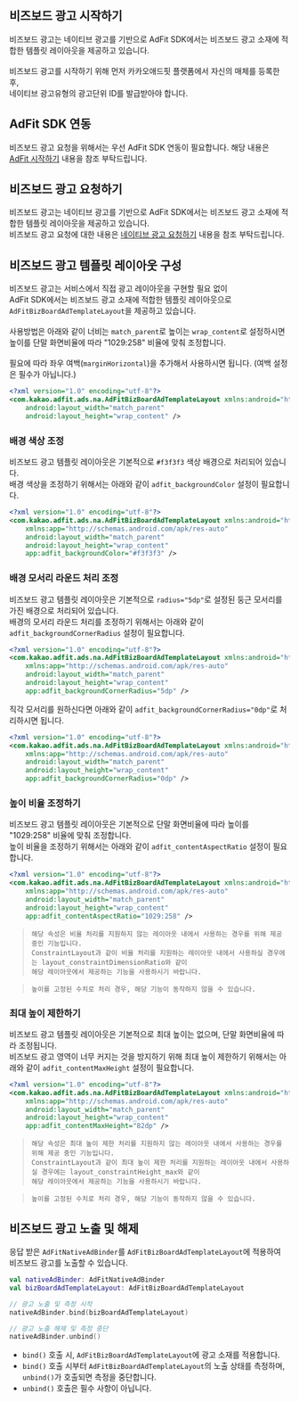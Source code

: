 ## 비즈보드 광고 시작하기

비즈보드 광고는 네이티브 광고를 기반으로 AdFit SDK에서는 비즈보드 광고 소재에 적합한 템플릿 레이아웃을 제공하고 있습니다. <br/>
<br/>
비즈보드 광고를 시작하기 위해 먼저 카카오애드핏 플랫폼에서 자신의 매체를 등록한 후, <br/>
네이티브 광고유형의 광고단위 ID를 발급받아야 합니다.


## AdFit SDK 연동

비즈보드 광고 요청을 위해서는 우선 AdFit SDK 연동이 필요합니다.
해당 내용은 [AdFit 시작하기](GUIDE.md#adfit-시작하기) 내용을 참조 부탁드립니다.


## 비즈보드 광고 요청하기

비즈보드 광고는 네이티브 광고를 기반으로 AdFit SDK에서는 비즈보드 광고 소재에 적합한 템플릿 레이아웃을 제공하고 있습니다. <br/>
비즈보드 광고 요청에 대한 내용은 [네이티브 광고 요청하기](NATIVEAD.md#네이티브-광고-요청하기) 내용을 참조 부탁드립니다.

## 비즈보드 광고 템플릿 레이아웃 구성

비즈보드 광고는 서비스에서 직접 광고 레이아웃을 구현할 필요 없이 <br/>
AdFit SDK에서는 비즈보드 광고 소재에 적합한 템플릿 레이아웃으로 `AdFitBizBoardAdTemplateLayout`을 제공하고 있습니다. <br/>
<br/>
사용방법은 아래와 같이 너비는 `match_parent`로 높이는 `wrap_content`로 설정하시면 <br/>
높이를 단말 화면비율에 따라 "1029:258" 비율에 맞춰 조정합니다. <br/>
<br/>
필요에 따라 좌우 여백(`marginHorizontal`)을 추가해서 사용하시면 됩니다. (여백 설정은 필수가 아닙니다.)

```xml
<?xml version="1.0" encoding="utf-8"?>
<com.kakao.adfit.ads.na.AdFitBizBoardAdTemplateLayout xmlns:android="http://schemas.android.com/apk/res/android"
    android:layout_width="match_parent"
    android:layout_height="wrap_content" />
```

### 배경 색상 조정

비즈보드 광고 템플릿 레이아웃은 기본적으로 `#f3f3f3` 색상 배경으로 처리되어 있습니다. <br/>
배경 색상을 조정하기 위해서는 아래와 같이 `adfit_backgroundColor` 설정이 필요합니다. <br/>

```xml
<?xml version="1.0" encoding="utf-8"?>
<com.kakao.adfit.ads.na.AdFitBizBoardAdTemplateLayout xmlns:android="http://schemas.android.com/apk/res/android"
    xmlns:app="http://schemas.android.com/apk/res-auto"
    android:layout_width="match_parent"
    android:layout_height="wrap_content"
    app:adfit_backgroundColor="#f3f3f3" />
```

### 배경 모서리 라운드 처리 조정

비즈보드 광고 템플릿 레이아웃은 기본적으로 `radius="5dp"`로 설정된 둥근 모서리를 가진 배경으로 처리되어 있습니다. <br/>
배경의 모서리 라운드 처리를 조정하기 위해서는 아래와 같이 `adfit_backgroundCornerRadius` 설정이 필요합니다. <br/>

```xml
<?xml version="1.0" encoding="utf-8"?>
<com.kakao.adfit.ads.na.AdFitBizBoardAdTemplateLayout xmlns:android="http://schemas.android.com/apk/res/android"
    xmlns:app="http://schemas.android.com/apk/res-auto"
    android:layout_width="match_parent"
    android:layout_height="wrap_content"
    app:adfit_backgroundCornerRadius="5dp" />
```

직각 모서리를 원하신다면 아래와 같이 `adfit_backgroundCornerRadius="0dp"`로 처리하시면 됩니다.

```xml
<?xml version="1.0" encoding="utf-8"?>
<com.kakao.adfit.ads.na.AdFitBizBoardAdTemplateLayout xmlns:android="http://schemas.android.com/apk/res/android"
    xmlns:app="http://schemas.android.com/apk/res-auto"
    android:layout_width="match_parent"
    android:layout_height="wrap_content"
    app:adfit_backgroundCornerRadius="0dp" />
```

### 높이 비율 조정하기

비즈보드 광고 템플릿 레이아웃은 기본적으로 단말 화면비율에 따라 높이를 "1029:258" 비율에 맞춰 조정합니다. <br/>
높이 비율을 조정하기 위해서는 아래와 같이 `adfit_contentAspectRatio` 설정이 필요합니다. <br/>

```xml
<?xml version="1.0" encoding="utf-8"?>
<com.kakao.adfit.ads.na.AdFitBizBoardAdTemplateLayout xmlns:android="http://schemas.android.com/apk/res/android"
    xmlns:app="http://schemas.android.com/apk/res-auto"
    android:layout_width="match_parent"
    android:layout_height="wrap_content"
    app:adfit_contentAspectRatio="1029:258" />
```

> `해당 속성은 비율 처리를 지원하지 않는 레이아웃 내에서 사용하는 경우를 위해 제공 중인 기능입니다.` <br/>
> `ConstraintLayout과 같이 비율 처리를 지원하는 레이아웃 내에서 사용하실 경우에는 layout_constraintDimensionRatio와 같이 ` <br/>
> `해당 레이아웃에서 제공하는 기능을 사용하시기 바랍니다.` <br/>

> `높이를 고정된 수치로 처리 경우, 해당 기능이 동작하지 않을 수 있습니다.` <br/>

### 최대 높이 제한하기

비즈보드 광고 템플릿 레이아웃은 기본적으로 최대 높이는 없으며, 단말 화면비율에 따라 조정됩니다. <br/>
비즈보드 광고 영역이 너무 커지는 것을 방지하기 위해 최대 높이 제한하기 위해서는 아래와 같이 `adfit_contentMaxHeight` 설정이 필요합니다. <br/>

```xml
<?xml version="1.0" encoding="utf-8"?>
<com.kakao.adfit.ads.na.AdFitBizBoardAdTemplateLayout xmlns:android="http://schemas.android.com/apk/res/android"
    xmlns:app="http://schemas.android.com/apk/res-auto"
    android:layout_width="match_parent"
    android:layout_height="wrap_content"
    app:adfit_contentMaxHeight="82dp" />
```

> `해당 속성은 최대 높이 제한 처리를 지원하지 않는 레이아웃 내에서 사용하는 경우를 위해 제공 중인 기능입니다.` <br/>
> `ConstraintLayout과 같이 최대 높이 제한 처리를 지원하는 레이아웃 내에서 사용하실 경우에는 layout_constraintHeight_max와 같이 ` <br/>
> `해당 레이아웃에서 제공하는 기능을 사용하시기 바랍니다.` <br/>

> `높이를 고정된 수치로 처리 경우, 해당 기능이 동작하지 않을 수 있습니다.` <br/>

## 비즈보드 광고 노출 및 해제

응답 받은 `AdFitNativeAdBinder`를 `AdFitBizBoardAdTemplateLayout`에 적용하여 비즈보드 광고를 노출할 수 있습니다.

```kotlin
val nativeAdBinder: AdFitNativeAdBinder
val bizBoardAdTemplateLayout: AdFitBizBoardAdTemplateLayout

// 광고 노출 및 측정 시작
nativeAdBinder.bind(bizBoardAdTemplateLayout)

// 광고 노출 해제 및 측정 중단
nativeAdBinder.unbind()
```

* `bind()` 호출 시, `AdFitBizBoardAdTemplateLayout`에 광고 소재를 적용합니다.
* `bind()` 호출 시부터 `AdFitBizBoardAdTemplateLayout`의 노출 상태를 측정하며, `unbind()`가 호출되면 측정을 중단합니다.
* `unbind()` 호출은 필수 사항이 아닙니다.
